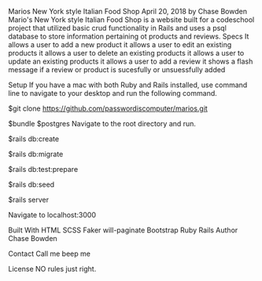 Marios New York style Italian Food Shop
April 20, 2018
by Chase Bowden
Mario's New York style Italian Food Shop is a website built for a codeschool project that utilized basic crud functionality in Rails and uses a psql database to store information pertaining ot products and reviews.
Specs
It allows a user to add a new product
it allows a user to edit an existing products
it allows a user to delete an existing products
it allows a user to update an existing products
it allows a user to add a review
it shows a flash message if a review or product is sucesfully or unsuessfully added

Setup
If you have a mac with both Ruby and Rails installed, use command line to navigate to your desktop and run the following command.

$git clone https://github.com/passwordiscomputer/marios.git

$bundle
$postgres
Navigate to the root directory  and run.

$rails db:create

$rails db:migrate

$rails db:test:prepare

$rails db:seed

$rails server

Navigate to localhost:3000

Built With
HTML
SCSS
Faker
will-paginate
Bootstrap
Ruby
Rails
Author
Chase Bowden

Contact
Call me beep me

License
NO rules just right.
